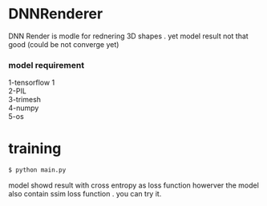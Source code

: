 # DNNRenderer


DNN Render is modle for rednering 3D shapes . yet model result not that good (could be not converge yet)

### model requirement
1-tensorflow 1 \
2-PIL\
3-trimesh\
4-numpy\
5-os

# training
```sh
$ python main.py
```
model showd result with cross entropy as loss function howerver the model also contain ssim loss function . you can try it.
